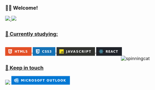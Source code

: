 ### 🧗‍♂️ Welcome!

 <div>
  <a href="https://github.com/fernandocssl">
  <img height="180em" src="https://github-readme-stats.vercel.app/api?username=fernandocssl&show_icons=true&theme=dark&include_all_commits=true&count_private=true"/>
  <img height="180em" src="https://github-readme-stats.vercel.app/api/top-langs/?username=fernandocssl&layout=compact&langs_count=7&theme=dark"/>
</div>

 ##
 
 ### 🧠 Currently studying:
<div style="display: inline_block"><br>
  <img align="center" alt="Badge-HTML" src="/src/HTML5-badge.png">
  <img align="center" alt="Badge-CSS" src="/src/CSS3-badge.png">
  <img align="center" alt="Badge-Js" src="/src/Javascript-badge.png">
  <img align="center" alt="Badge-React" src="/src/react-badge.png">
  <img width="130" align="right" alt="spinningcat" src="/src/spinning-cat.gif">
</div>

 ##
 
 ### 📌 Keep in touch
 <div>
  <a href="https://www.linkedin.com/in/fernando-cesar-silva" target="_blank"><img src="https://img.shields.io/badge/-LinkedIn-%230077B5?style=for-the-badge&logo=linkedin&logoColor=white" target="_blank"></a> 
  <a href = "mailto:fernando_cesar.2@hotmail.com"><img src="/src/outlook-badge.png" target="_blank"></a>
 </div>
